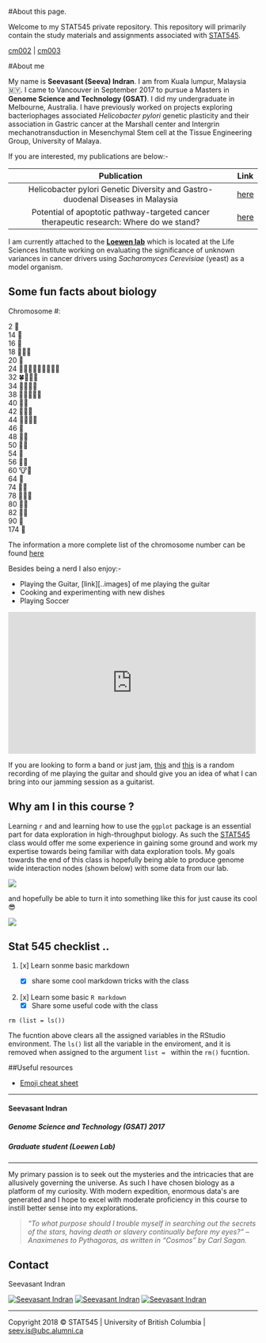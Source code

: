 

#About this page.

Welcome to my STAT545 private repository. This repository will primarily contain the study materials and assignments associated with [STAT545][Stat545Link].

[cm002][cm002] \| [cm003][cm003]


[Stat545Link]: http://stat545.com/Classroom/ "STAT 545A: Exploratory Data Analysis"
[cm002]: https://github.com/zeeva85/STAT545A_participation/tree/master/cm002
[cm003]: https://github.com/zeeva85/STAT545A_participation/tree/master/cm003



#About me

My name is **Seevasant (Seeva) Indran**. I am from Kuala lumpur, Malaysia :malaysia:. I came to Vancouver in September 2017 to pursue a Masters in **Genome Science and Technology (GSAT)**. I did my undergraduate in Melbourne, Australia. I have previously worked on projects exploring bacteriophages associated _Helicobacter pylori_ genetic plasticity and their association in Gastric cancer at the Marshall center and Intergrin mechanotransduction in Mesenchymal Stem cell at the Tissue Engineering Group, University of Malaya. 

If you are interested, my publications are below:-

| **Publication** | **Link** |
|:----------------:|:------------:|
| Helicobacter pylori Genetic Diversity and Gastro-duodenal Diseases in Malaysia  | [here][Hpylori] |
| Potential of apoptotic pathway-targeted cancer therapeutic research: Where do we stand?      | [here][CancerReview] |

[Hpylori]: https://www.ncbi.nlm.nih.gov/pmc/articles/PMC5377019/pdf/srep07431.pdf
[CancerReview]: https://www.nature.com/articles/cddis2015275
[loewenlablink]: http://www.loewenlab.ca/research-scope/



I am currently attached to the [**Loewen lab**][loewenlablink] which is located at the Life Sciences Institute working on evaluating the significance of unknown variances in cancer drivers using _Sacharomyces Cerevisiae_ (yeast) as a model organism.

## Some fun facts about biology
Chromosome #:

2	:ant:  
14	:cucumber:  
16	:koala:  
18	:lemon::carrot::tangerine:  
20	:corn:  
24	:snail::ear_of_rice::tulip::chestnut::melon::eggplant::avocado::tomato::evergreen_tree:  	
32	:four_leaf_clover::cherries::bee::crocodile:   
34	:apple::pear::sunflower::fox_face:  
38	:grapes::pig::cat::lion::tiger:  
40	:peanuts::mouse:  
42	:panda_face::rat::blowfish:  	
44	:whale2::hamster::dolphin::rabbit:  	 
46	:baby:   
48	:gorilla::potato:   
50	:water_buffalo::pineapple:   
54	:sheep:   
56	:elephant::strawberry:    
60	:cow::goat:   
64	:horse:   
74	:bear::camel:    
78	:chicken::dog::wolf:   
80	:turkey::duck:    
82	:rhinoceros::shark:    
90	:sweet_potato:    
174	:kiwi_fruit:  	 


The information a more complete list of the chromosome number can be found [here](https://en.wikipedia.org/wiki/List_of_organisms_by_chromosome_count)


Besides being a nerd I also enjoy:-

- Playing the Guitar, [link][..images] of me playing the guitar
- Cooking and experimenting with new dishes
- Playing Soccer

<iframe src="https://www.facebook.com/plugins/post.php?href=https%3A%2F%2Fwww.facebook.com%2Fphoto.php%3Ffbid%3D10153081465425031%26set%3Da.10150977844975031%26type%3D3&width=500" width="500" height="286" style="border:none;overflow:hidden" scrolling="no" frameborder="0" allowTransparency="true" allow="encrypted-media"></iframe>

If you are looking to form a band or just jam, [this][RandomSolo] and [this](RandomSolo2) is a random recording of me playing the guitar and should give you an idea of what I can bring into our jamming session as a guitarist.

[RandomSolo]: https://soundcloud.com/seevasantindran/random-solo-trial/s-C5r8F
[RandomSolo2]: https://soundcloud.com/seevasantindran/fine/s-cLzvk

## Why am I in this course ? 

Learning `r` and and learning how to use the `ggplot` package is an essential part for data exploration in high-throughput biology. As such the [STAT545][Stat545Link] class would offer me some experience in gaining some ground and work my expertise towards being familiar with data exploration tools. My goals towards the end of this class is hopefully being able to produce genome wide interaction nodes (shown below) with some data from our lab.

![](https://radiostudent.si/sites/default/files/slike/2016-11-16-dve-mutaciji-boljši-od-ene-64187.jpg)


and hopefully be able to turn it into something like this for just cause its cool :sunglasses:


![](https://travelbetweenthepages.files.wordpress.com/2016/06/airports-network.gif)

## Stat 545 checklist ..

1. [x] Learn sonme basic markdown
	* [x] share some cool markdown tricks with the class


2. [x] Learn some basic `R markdown `
	* [x] Share some useful code with the class
	
`rm (list = ls())` 

The fucntion above clears all the assigned variables in the RStudio environment. The `ls()` list all the variable in the enviroment, and it is removed when assigned to the argument `list = ` within the `rm()` fucntion.
	


##Useful resources 
- [Emoji cheat sheet](https://gist.github.com/rxaviers/7360908)


---
#### **Seevasant Indran**
##### *Genome Science and Technology (GSAT) 2017*
##### Graduate student (Loewen Lab)   



---


My primary passion is to seek out the mysteries and the intricacies that are allusively governing the universe. As such I have chosen biology as a platform of my curiosity. With modern expedition, enormous data's are generated and I hope to excel with moderate proficiency in this course to instill better sense into my explorations.


> *“To what purpose should I trouble myself in searching out the secrets of the stars, having death or slavery continually before my eyes?” – Anaximenes to Pythagoras, as written in “Cosmos” by Carl Sagan.*



## Contact 

Seevasant Indran

[![Seevasant Indran](https://cdn3.iconfinder.com/data/icons/free-social-icons/67/twitter_circle_black-32.png)](https://twitter.com/zeeva85) [![Seevasant Indran](https://cdn3.iconfinder.com/data/icons/free-social-icons/67/linkedin_circle_black-32.png)](https://my.linkedin.com/in/seevasantindran) [![Seevasant Indran](https://cdn3.iconfinder.com/data/icons/picons-social/57/18-youtube-32.png)](https://www.youtube.com/user/szeeva85) 

---
Copyright 2018 :copyright: STAT545  \| University of British Columbia \| <seev.is@ubc.alumni.ca>
